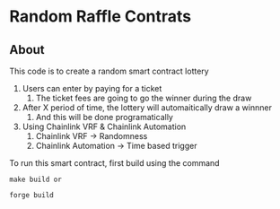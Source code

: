 
# Random Raffle Contrats 

## About

This code is to create a random smart contract lottery 

1. Users can enter by paying for a ticket
   1. The ticket fees are going to go the winner during the draw
2. After X period of time, the lottery will automaitically draw a winnner
   1. And this will be done programatically
3. Using Chainlink VRF & Chainlink Automation
   1. Chainlink VRF -> Randomness
   2. Chainlink Automation -> Time based trigger 
   


To run this smart contract, first build using the command 

```
make build or 
```

```
forge build
```